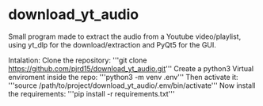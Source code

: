 # download_yt_audio
Small program made to extract the audio from a Youtube video/playlist, using yt_dlp for the download/extraction and PyQt5 for the GUI.

Intalation:
Clone the repository:
'''git clone https://github.com/pjrd15/download_yt_audio.git'''
Create a python3 Virtual enviroment inside the repo:
'''python3 -m venv .env'''
Then activate it:
'''source /path/to/project/download_yt_audio/.env/bin/activate'''
Now install the requirements:
'''pip install -r requirements.txt'''
